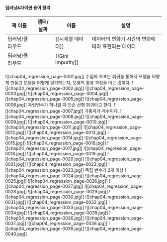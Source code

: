 #### 딥러닝&파이썬 용어 정리
|책 이름|챕터/날짜|이름|설명|
|---|---|---|---|
|딥러닝/클라우드||[[시계열 데이터]]|데이터의 변화가 시간의 변화에 따라 표현되는 데이터|
|딥러닝/클라우드||[[Gini impurity]]||
  
  
  
![[chap04_regression_page-0001.jpg]]
수업의 목표는 회귀를 통해서 모델을 어떻게 만들고 모델을 어떻게 평가하는지, 모델의 활용 과정을 아는 것이다.
![[chap04_regression_page-0002.jpg]]
![[chap04_regression_page-0003.jpg]]
![[chap04_regression_page-0004.jpg]]
![[chap04_regression_page-0005.jpg]]
![[chap04_regression_page-0006.jpg]]
독립변수가 하나일 때 단순 선형 회귀라고 한다.
![[chap04_regression_page-0007.jpg]]
가중치가 계수이다.
![[chap04_regression_page-0008.jpg]]
![[chap04_regression_page-0009.jpg]]
![[chap04_regression_page-0010.jpg]]
![[chap04_regression_page-0011.jpg]]
![[chap04_regression_page-0012.jpg]]
![[chap04_regression_page-0013.jpg]]
![[chap04_regression_page-0014.jpg]]
![[chap04_regression_page-0015.jpg]]
![[chap04_regression_page-0016.jpg]]
![[chap04_regression_page-0017.jpg]]
![[chap04_regression_page-0018.jpg]]
![[chap04_regression_page-0019.jpg]]
![[chap04_regression_page-0020.jpg]]
![[chap04_regression_page-0021.jpg]]
![[chap04_regression_page-0022.jpg]]
![[chap04_regression_page-0023.jpg]]
독립 변수가 2개 이상
![[chap04_regression_page-0024.jpg]]
![[chap04_regression_page-0025.jpg]]
![[chap04_regression_page-0026.jpg]]
![[chap04_regression_page-0027.jpg]]
![[chap04_regression_page-0028.jpg]]
![[chap04_regression_page-0029.jpg]]
![[chap04_regression_page-0030.jpg]]
![[chap04_regression_page-0031.jpg]]
![[chap04_regression_page-0032.jpg]]
![[chap04_regression_page-0033.jpg]]
![[chap04_regression_page-0034.jpg]]
![[chap04_regression_page-0035.jpg]]
![[chap04_regression_page-0036.jpg]]
![[chap04_regression_page-0037.jpg]]
![[chap04_regression_page-0038.jpg]]
![[chap04_regression_page-0039.jpg]]
![[chap04_regression_page-0040.jpg]]